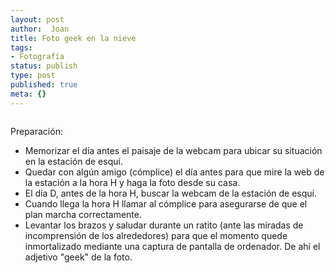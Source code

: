 ```yaml
---
layout: post
author:  Joan
title: Foto geek en la nieve
tags:
- Fotografía
status: publish
type: post
published: true
meta: {}
---
```

<a href="http://www.flickr.com/photos/lerion/2355390673/" title="photo sharing"><img src="http://farm3.static.flickr.com/2236/2355390673_e36a7c7de8.jpg" class="flickr-photo" alt="" /></a>

Preparación:

- Memorizar el día antes el paisaje de la webcam para ubicar su situación en la estación de esquí.
- Quedar con algún amigo (cómplice) el día antes para que mire la web de la estación a la hora H y haga la foto desde su casa.
- El día D, antes de la hora H, buscar la webcam de la estación de esquí.
- Cuando llega la hora H llamar al cómplice para asegurarse de que el plan marcha correctamente.
- Levantar los brazos y saludar durante un ratito (ante las miradas de incomprensión de los alrededores) para que el momento quede inmortalizado mediante una captura de pantalla de ordenador. De ahí el adjetivo "geek" de la foto.
